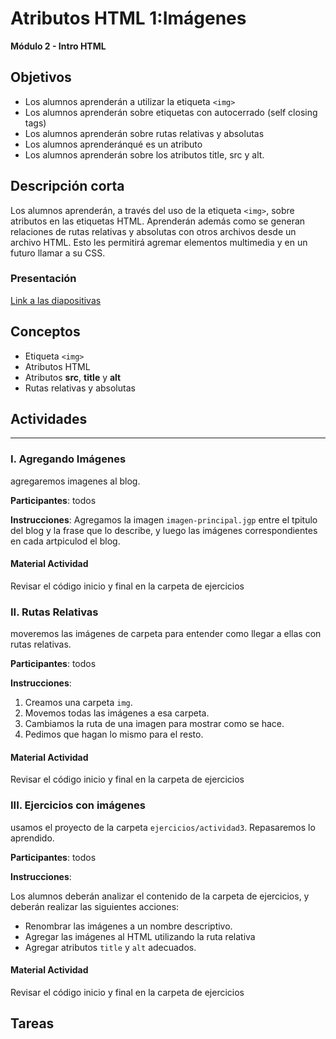 # Atributos HTML 1:Imágenes

**Módulo 2 - Intro HTML**

## Objetivos

- Los alumnos aprenderán a utilizar la etiqueta `<img>`
- Los alumnos aprenderán sobre etiquetas con autocerrado (self closing tags)
- Los alumnos aprenderán sobre rutas relativas y absolutas
- Los alumnos aprenderánqué es un atributo
- Los alumnos aprenderán sobre los atributos title, src y alt.

## Descripción corta

Los alumnos aprenderán, a través del uso de la etiqueta `<img>`, sobre atributos en las etiquetas HTML.
Aprenderán además como se generan relaciones de rutas relativas y absolutas con
otros archivos desde un archivo HTML. Esto les permitirá agremar elementos multimedia y en un futuro llamar a su CSS.

### Presentación

[Link a las diapositivas](https://docs.google.com/presentation/d/16yMfXax98TORGqqIK-f4uyjG5Fpx1UaeYx84z3FmTW4/edit?usp=sharing)

## Conceptos

- Etiqueta `<img>`
- Atributos HTML
- Atributos **src**, **title** y **alt**
- Rutas relativas y absolutas

## Actividades

---

### I. Agregando Imágenes

agregaremos imagenes al blog.

**Participantes**: todos

**Instrucciones**: Agregamos la imagen `imagen-principal.jgp` entre el tpitulo del blog y la frase que lo describe, y luego las imágenes correspondientes en cada artpiculod el blog.

#### Material Actividad

Revisar el código inicio y final en la carpeta de ejercicios

### II. Rutas Relativas

moveremos las imágenes de carpeta para entender como llegar a ellas con rutas relativas.

**Participantes**: todos

**Instrucciones**:

1. Creamos una carpeta `img`.
2. Movemos todas las imágenes a esa carpeta.
3. Cambiamos la ruta de una imagen para mostrar como se hace.
4. Pedimos que hagan lo mismo para el resto.

#### Material Actividad

Revisar el código inicio y final en la carpeta de ejercicios

### III. Ejercicios con imágenes

usamos el proyecto de la carpeta `ejercicios/actividad3`. Repasaremos lo aprendido.

**Participantes**: todos

**Instrucciones**:

Los alumnos deberán analizar el contenido de la carpeta de ejercicios, y deberán realizar las siguientes acciones:

- Renombrar las imágenes a un nombre descriptivo.
- Agregar las imágenes al HTML utilizando la ruta relativa
- Agregar atributos `title` y `alt` adecuados.

#### Material Actividad

Revisar el código inicio y final en la carpeta de ejercicios

## Tareas

